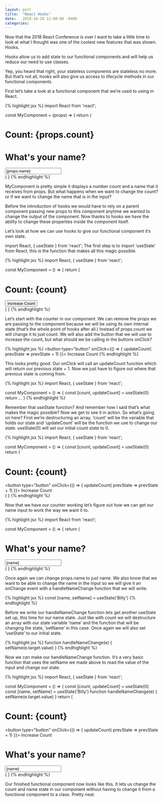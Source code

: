 ```yaml
---
layout: post
title:  "React Hooks"
date:   2018-10-28 12:00:00 -0400
categories:
---
```

Now that the 2018 React Conference is over I want to take a little time to look at what I thought was one of the coolest new features that was shown. Hooks.

Hooks allow us to add state to our functional components and will help us reduce our need to use classes.

Yep, you heard that right, your stateless components are stateless no more. But that’s not all, hooks will also give us access to lifecycle methods in our functional components.

First let’s take a look at a functional component that we’re used to using in React.

{% highlight jsx %}
import React from 'react';

const MyComponent = (props) => {
  return (
    <div>
      <h1>Count: {props.count}</h1>
      <h1>What's your name? </h1>
      <input value={props.name} />
    </div>
  (
}
{% endhighlight %}


MyComponent is pretty simple it displays a number count and a name that it receives from props. But what happens when we want to change the count? or if we want to change the name that is in the input?

Before the introduction of hooks we would have to rely on a parent component passing new props to this component anytime we wanted to change the output of the component. Now thanks to hooks we have the ability to change these properties inside the component itself.

Let’s look at how we can use hooks to give our functional component it’s own state.

import React, { useState } from 'react';
The first step is to import ‘useState’ from React, this is the function that makes all this magic possible.

{% highlight jsx %}
import React, { useState } from 'react';

const MyComponent = () => {
  return (
    <div>
      <h1>Count: {count}</h1>
      <button type="button" 
        onClick={}>
        Increase Count
      </button>
    </div>
  (
}
{% endhighlight %}

Let’s start with the counter in our component. We can remove the props we are passing to the component because we will be using its own internal state (that’s the whole point of hooks after all.) Instead of props.count we will change it to just count. We will also add the button that we will use to increase the count, but what should we be calling in the buttons onClick?

{% highlight jsx %}
<button type="button" onClick={() => {
          updateCount( prevState => prevState + 1)
        }}>
        Increase Count
</button>
{% endhighlight %}

This looks pretty good. Our onClick will call an updateCount function which will return our previous state + 1. Now we just have to figure out where that previous state is coming from.

{% highlight jsx %}
import React, { useState } from 'react';

const MyComponent = () => {
  const [count, updateCount] = useState(0)
  return ...
}
{% endhighlight %}

Remember that useState function? And remember how I said that’s what makes the magic possible? Now we get to see it in action. So what’s going on here? First we’re destructuring an array, ‘count’ will be the variable that holds our state and ‘updateCount’ will be the function we use to change our state. useState(0) will set our initial count state to 0.

{% highlight jsx %}
import React, { useState } from 'react';

const MyComponent = () => {
  const [count, updateCount] = useState(0)
  return (
    <div>
      <h1>Count: {count}</h1>
      <button type="button" 
        onClick={() => {
          updateCount( prevState => prevState + 1)
        }}>
        Increase Count
      </button>
    </div>
  (
}
{% endhighlight %}

Now that we have our counter working let’s figure out how we can get our name input to work the way we want it to.

{% highlight jsx %}
import React from 'react';

const MyComponent = () => {
  return (
    <div>
      <h1>What's your name? </h1>
      <input value={name} 
        onChange={handleNameChange}/>
    </div>
  (
}
{% endhighlight %}

Once again we can change props.name to just name. We also know that we want to be able to change the name in the input so we will give it an onChange event with a handleNameChange function that we will write.

{% highlight jsx %}
const [name, setName] = useState('Billy')
{% endhighlight %}

Before we write our handleNameChange function lets get another useState set up, this time for our name state. Just like with count we will destructure an array with our state variable ‘name’ and the function that will be changing the state, ‘setName’ in this case. Once again we will also set ‘useState’ to our initial state.

{% highlight jsx %}
function handleNameChange(e) {
  setName(e.target.value)
}
{% endhighlight %}

Now we can make our handleNameChange function. It’s a very basic function that uses the setName we made above to read the value of the input and change our state.

{% highlight jsx %}
import React, { useState } from 'react';

const MyComponent = () => {
  const [count, updateCount] = useState(0)
  const [name, setName] = useState('Billy')
  function handleNameChange(e) {
    setName(e.target.value)
  }
return (
    <div>
      <h1>Count: {count}</h1>
      <button type="button" 
        onClick={() => {
          updateCount( prevState => prevState + 1)
        }}>
        Increase Count
      </button>
      <h1>What's your name? </h1>
      <input value={name} 
        onChange={handleNameChange}/>
    </div>
  (
}
{% endhighlight %}

Our finished functional component now looks like this. It lets us change the count and name state in our component without having to change it from a functional component to a class. Pretty neat.